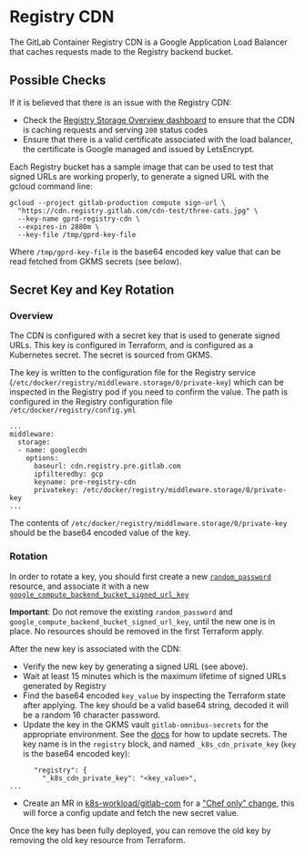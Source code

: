 # Registry CDN

The GitLab Container Registry CDN is a Google Application Load Balancer that caches requests made to the Registry backend bucket.

## Possible Checks

If it is believed that there is an issue with the Registry CDN:
- Check the [Registry Storage Overview dashboard](https://dashboards.gitlab.net/d/registry-storage/registry-storage-detail?from=now-1h&to=now&var-PROMETHEUS_DS=Global&var-environment=gprd&var-stage=main&orgId=1) to ensure that the CDN is caching requests and serving `200` status codes
- Ensure that there is a valid certificate associated with the load balancer, the certificate is Google managed and issued by LetsEncrypt.

Each Registry bucket has a sample image that can be used to test that signed URLs are working properly, to generate a signed URL with the gcloud command line:

```
gcloud --project gitlab-production compute sign-url \
  "https://cdn.registry.gitlab.com/cdn-test/three-cats.jpg" \
  --key-name gprd-registry-cdn \
  --expires-in 2880m \
  --key-file /tmp/gprd-key-file
```

Where `/tmp/gprd-key-file` is the base64 encoded key value that can be read fetched from GKMS secrets (see below).

## Secret Key and Key Rotation
### Overview

The CDN is configured with a secret key that is used to generate signed URLs. This key is configured in Terraform, and is configured as a Kubernetes secret. The secret is sourced from GKMS.

The key is written to the configuration file for the Registry service (`/etc/docker/registry/middleware.storage/0/private-key`) which can be inspected in the Registry pod if you need to confirm the value.
The path is configured in the Registry configuration file `/etc/docker/registry/config.yml`

```
...
middleware:
  storage:
  - name: googlecdn
    options:
      baseurl: cdn.registry.pre.gitlab.com
      ipfilteredby: gcp
      keyname: pre-registry-cdn
      privatekey: /etc/docker/registry/middleware.storage/0/private-key
...
```

The contents of `/etc/docker/registry/middleware.storage/0/private-key` should be the base64 encoded value of the key.

### Rotation

In order to rotate a key, you should first create a new [`random_password`](https://ops.gitlab.net/gitlab-com/gl-infra/config-mgmt/-/blob/05e2b7dbbe1fc46740b16efe9e15802ec26eea01/modules/lb-cdn/main.tf#L1-4) resource, and associate it with a new [`google_compute_backend_bucket_signed_url_key`](https://ops.gitlab.net/gitlab-com/gl-infra/config-mgmt/-/blob/05e2b7dbbe1fc46740b16efe9e15802ec26eea01/modules/lb-cdn/main.tf#L15-20)

**Important**: Do not remove the existing `random_password` and `google_compute_backend_bucket_signed_url_key`, until the new one is in place. No resources should be removed in the first Terraform apply.

After the new key is associated with the CDN:

- Verify the new key by generating a signed URL (see above).
- Wait at least 15 minutes which is the maximum lifetime of signed URLs generated by Registry
- Find the base64 encoded `key_value`  by inspecting the Terraform state after applying. The key should be a valid base64 string, decoded it will be a random 16 character password.
- Update the key in the GKMS vault `gitlab-omnibus-secrets` for the appropriate environment. See the [docs](https://gitlab.com/gitlab-com/runbooks/-/blob/master/docs/uncategorized/gkms-chef-secrets.md) for how to update secrets. The key name is in the `registry` block, and named `_k8s_cdn_private_key` (`key` is the base64 encoded key):

```
      "registry": {
        "_k8s_cdn_private_key": "<key_value>",
...

```
- Create an MR in [k8s-workload/gitlab-com](https://gitlab.com/gitlab-com/gl-infra/k8s-workloads/gitlab-com) for a ["Chef only" change](https://gitlab.com/gitlab-com/gl-infra/k8s-workloads/gitlab-com/-/blob/9320b1e58f53711ec39057c99d17dad76bcdcb92/CHEF_CONFIG_UPDATE), this will force a config update and fetch the new secret value.

Once the key has been fully deployed, you can remove the old key by removing the old key resource from Terraform.
